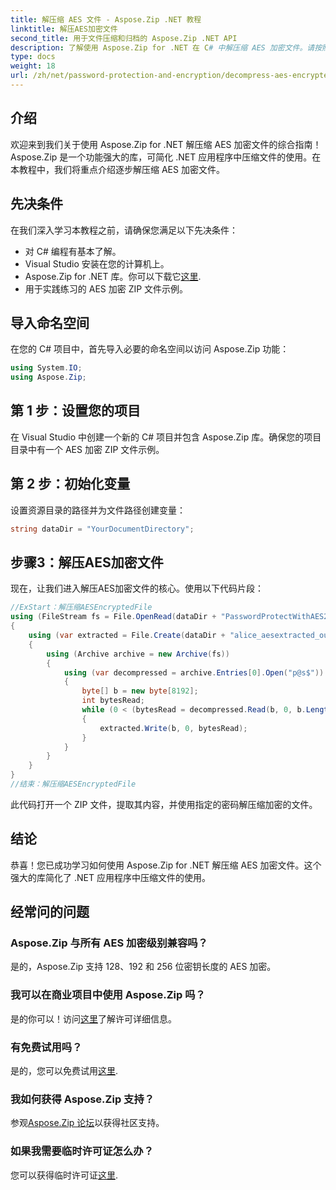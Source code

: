 ```yaml
---
title: 解压缩 AES 文件 - Aspose.Zip .NET 教程
linktitle: 解压AES加密文件
second_title: 用于文件压缩和归档的 Aspose.Zip .NET API
description: 了解使用 Aspose.Zip for .NET 在 C# 中解压缩 AES 加密文件。请按照我们的分步指南进行高效的文件处理。
type: docs
weight: 18
url: /zh/net/password-protection-and-encryption/decompress-aes-encrypted-file/
---
```


## 介绍

欢迎来到我们关于使用 Aspose.Zip for .NET 解压缩 AES 加密文件的综合指南！ Aspose.Zip 是一个功能强大的库，可简化 .NET 应用程序中压缩文件的使用。在本教程中，我们将重点介绍逐步解压缩 AES 加密文件。

## 先决条件

在我们深入学习本教程之前，请确保您满足以下先决条件：

- 对 C# 编程有基本了解。
- Visual Studio 安装在您的计算机上。
-  Aspose.Zip for .NET 库。你可以下载它[这里](https://releases.aspose.com/zip/net/).
- 用于实践练习的 AES 加密 ZIP 文件示例。

## 导入命名空间

在您的 C# 项目中，首先导入必要的命名空间以访问 Aspose.Zip 功能：

```csharp
using System.IO;
using Aspose.Zip;
```

## 第 1 步：设置您的项目

在 Visual Studio 中创建一个新的 C# 项目并包含 Aspose.Zip 库。确保您的项目目录中有一个 AES 加密 ZIP 文件示例。

## 第 2 步：初始化变量

设置资源目录的路径并为文件路径创建变量：

```csharp
string dataDir = "YourDocumentDirectory";
```

## 步骤3：解压AES加密文件

现在，让我们进入解压AES加密文件的核心。使用以下代码片段：

```csharp
//ExStart：解压缩AESEncryptedFile
using (FileStream fs = File.OpenRead(dataDir + "PasswordProtectWithAES256_out.zip"))
{
    using (var extracted = File.Create(dataDir + "alice_aesextracted_out.txt"))
    {
        using (Archive archive = new Archive(fs))
        {
            using (var decompressed = archive.Entries[0].Open("p@s$"))
            {
                byte[] b = new byte[8192];
                int bytesRead;
                while (0 < (bytesRead = decompressed.Read(b, 0, b.Length)))
                {
                    extracted.Write(b, 0, bytesRead);
                }
            }
        }
    }
}
//结束：解压缩AESEncryptedFile
```

此代码打开一个 ZIP 文件，提取其内容，并使用指定的密码解压缩加密的文件。

## 结论

恭喜！您已成功学习如何使用 Aspose.Zip for .NET 解压缩 AES 加密文件。这个强大的库简化了 .NET 应用程序中压缩文件的使用。

## 经常问的问题

### Aspose.Zip 与所有 AES 加密级别兼容吗？
是的，Aspose.Zip 支持 128、192 和 256 位密钥长度的 AES 加密。

### 我可以在商业项目中使用 Aspose.Zip 吗？
是的你可以！访问[这里](https://purchase.aspose.com/buy)了解许可详细信息。

### 有免费试用吗？
是的，您可以免费试用[这里](https://releases.aspose.com/).

### 我如何获得 Aspose.Zip 支持？
参观[Aspose.Zip 论坛](https://forum.aspose.com/c/zip/37)以获得社区支持。

### 如果我需要临时许可证怎么办？
您可以获得临时许可证[这里](https://purchase.aspose.com/temporary-license/).

